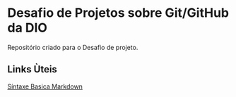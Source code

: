 # Desafio de Projetos sobre Git/GitHub da DIO
Repositório criado para o Desafio de projeto.

## Links Ùteis
[Síntaxe Basica Markdown](https://www.markdownguide.org/basic-syntax/)
